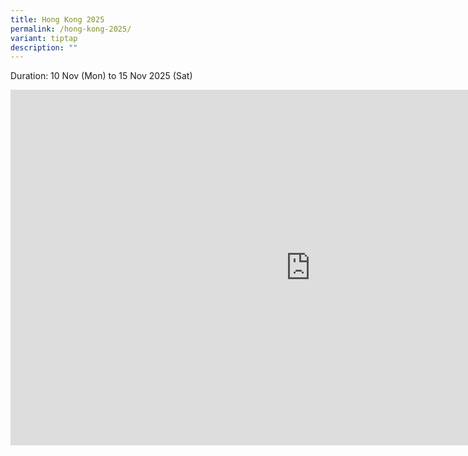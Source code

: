 ```yaml
---
title: Hong Kong 2025
permalink: /hong-kong-2025/
variant: tiptap
description: ""
---
```

<p>Duration: 10 Nov (Mon) to 15 Nov 2025 (Sat)</p>
<div class="iframe-wrapper">
<iframe height="569" width="960" allowfullscreen="true" frameborder="0" src="https://docs.google.com/presentation/d/e/2PACX-1vTgUBWJteZpFSlmbDmi7CMUA4WhhwsurOKKGfdLdt0uVeMaa3GEFRDRgRJlrYJbZzcc9mwaTXAKNfNx/pubembed?start=true&amp;loop=true&amp;delayms=3000"></iframe>
</div>
<p></p>